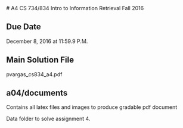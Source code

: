 <snippet>
  <content>
# A4 CS 734/834 Intro to Information Retrieval Fall 2016

## Due Date

December 8, 2016 at 11:59.9 P.M.

## Main Solution File

pvargas_cs834_a4.pdf


## a04/documents

Contains all latex files and images to produce gradable pdf document


Data folder to solve assignment 4.

</content>
  <tabTrigger></tabTrigger>
</snippet>
